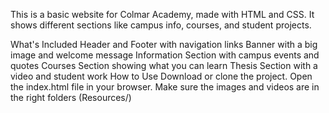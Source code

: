 This is a basic website for Colmar Academy, made with HTML and CSS. It shows different sections like campus info, courses, and student projects.

What's Included
Header and Footer with navigation links
Banner with a big image and welcome message
Information Section with campus events and quotes
Courses Section showing what you can learn
Thesis Section with a video and student work
How to Use
Download or clone the project.
Open the index.html file in your browser.
Make sure the images and videos are in the right folders (Resources/)
